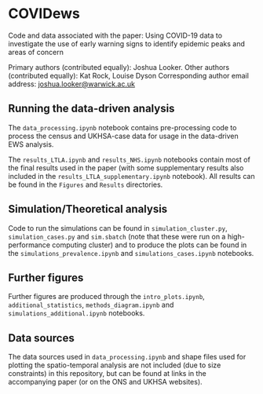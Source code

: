 # COVIDews
Code and data associated with the paper: Using COVID-19 data to investigate the use of early warning signs to identify epidemic peaks and areas of concern

Primary authors (contributed equally): Joshua Looker.
Other authors (contributed equally): Kat Rock, Louise Dyson
Corresponding author email address: joshua.looker@warwick.ac.uk

## Running the data-driven analysis
The `data_processing.ipynb` notebook contains pre-processing code to process the census and UKHSA-case data for usage in the data-driven EWS analysis.

The `results_LTLA.ipynb` and `results_NHS.ipynb` notebooks contain most of the final results used in the paper (with some supplementary results also included in the `results_LTLA_supplementary.ipynb` notebook). All results can be found in the `Figures` and `Results` directories.

## Simulation/Theoretical analysis
Code to run the simulations can be found in `simulation_cluster.py`, `simulation_cases.py` and `sim.sbatch` (note that these were run on a high-performance computing cluster) and to produce the plots can be found in the `simulations_prevalence.ipynb` and `simulations_cases.ipynb` notebooks.

## Further figures
Further figures are produced through the `intro_plots.ipynb`, `additional_statistics`, `methods_diagram.ipynb` and `simulations_additional.ipynb` notebooks.

## Data sources
The data sources used in `data_processing.ipynb` and shape files used for plotting the spatio-temporal analysis are not included (due to size constraints) in this repository, but can be found at links in the accompanying paper (or on the ONS and UKHSA websites).